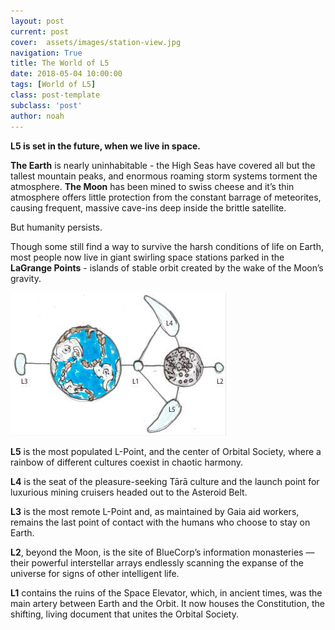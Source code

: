 ```yaml
---
layout: post
current: post
cover:  assets/images/station-view.jpg
navigation: True
title: The World of L5
date: 2018-05-04 10:00:00
tags: [World of L5]
class: post-template
subclass: 'post'
author: noah
---
```


**L5 is set in the future, when we live in space.**
 
**The Earth** is nearly uninhabitable - the High Seas have covered all but the tallest mountain peaks, and enormous roaming storm systems torment the atmosphere. **The Moon** has been mined to swiss cheese and it’s thin atmosphere offers little protection from the constant barrage of meteorites, causing frequent, massive cave-ins deep inside the brittle satellite.
 
But humanity persists.
 
Though some still find a way to survive the harsh conditions of life on Earth, most people now live in giant swirling space stations parked in the **LaGrange Points** - islands of stable orbit created by the wake of the Moon’s gravity.

![The Earth-Moon system](assets/images/l-points-map.jpg)

**L5** is the most populated L-Point, and the center of Orbital Society, where a rainbow of different cultures coexist in chaotic harmony.
 
**L4** is the seat of the pleasure-seeking Tārā culture and the launch point for luxurious mining cruisers headed out to the Asteroid Belt.
 
**L3** is the most remote L-Point and, as maintained by Gaia aid workers, remains the last point of contact with the humans who choose to stay on Earth.
 
**L2**, beyond the Moon, is the site of BlueCorp’s information monasteries — their powerful interstellar arrays endlessly scanning the expanse of the universe for signs of other intelligent life.
 
**L1** contains the ruins of the Space Elevator, which, in ancient times, was the main artery between Earth and the Orbit. It now houses the Constitution, the shifting, living document that unites the Orbital Society.
 

